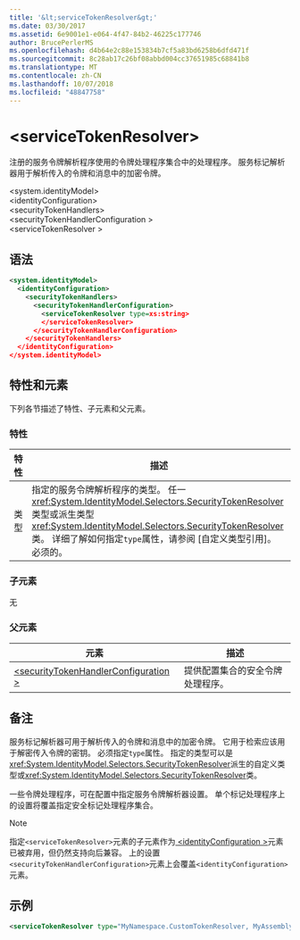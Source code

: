 ```yaml
---
title: '&lt;serviceTokenResolver&gt;'
ms.date: 03/30/2017
ms.assetid: 6e9001e1-e064-4f47-84b2-46225c177746
author: BrucePerlerMS
ms.openlocfilehash: d4b64e2c88e153834b7cf5a83bd6258b6dfd471f
ms.sourcegitcommit: 8c28ab17c26bf08abbd004cc37651985c68841b8
ms.translationtype: MT
ms.contentlocale: zh-CN
ms.lasthandoff: 10/07/2018
ms.locfileid: "48847758"
---
```

# <a name="ltservicetokenresolvergt"></a>&lt;serviceTokenResolver&gt;
注册的服务令牌解析程序使用的令牌处理程序集合中的处理程序。 服务标记解析器用于解析传入的令牌和消息中的加密令牌。  
  
 \<system.identityModel>  
\<identityConfiguration>  
\<securityTokenHandlers>  
\<securityTokenHandlerConfiguration >  
\<serviceTokenResolver >  
  
## <a name="syntax"></a>语法  
  
```xml  
<system.identityModel>  
  <identityConfiguration>  
    <securityTokenHandlers>  
      <securityTokenHandlerConfiguration>  
        <serviceTokenResolver type=xs:string>  
        </serviceTokenResolver>  
      </securityTokenHandlerConfiguration>  
    </securityTokenHandlers>  
  </identityConfiguration>  
</system.identityModel>  
```  
  
## <a name="attributes-and-elements"></a>特性和元素  
 下列各节描述了特性、子元素和父元素。  
  
### <a name="attributes"></a>特性  
  
|特性|描述|  
|---------------|-----------------|  
|类型|指定的服务令牌解析程序的类型。 任一<xref:System.IdentityModel.Selectors.SecurityTokenResolver>类型或派生类型<xref:System.IdentityModel.Selectors.SecurityTokenResolver>类。 详细了解如何指定`type`属性，请参阅 [自定义类型引用]。 必须的。|  
  
### <a name="child-elements"></a>子元素  
 无  
  
### <a name="parent-elements"></a>父元素  
  
|元素|描述|  
|-------------|-----------------|  
|[\<securityTokenHandlerConfiguration >](../../../../../docs/framework/configure-apps/file-schema/windows-identity-foundation/securitytokenhandlerconfiguration.md)|提供配置集合的安全令牌处理程序。|  
  
## <a name="remarks"></a>备注  
 服务标记解析器可用于解析传入的令牌和消息中的加密令牌。 它用于检索应该用于解密传入令牌的密钥。 必须指定`type`属性。 指定的类型可以是<xref:System.IdentityModel.Selectors.SecurityTokenResolver>派生的自定义类型或<xref:System.IdentityModel.Selectors.SecurityTokenResolver>类。  
  
 一些令牌处理程序，可在配置中指定服务令牌解析器设置。 单个标记处理程序上的设置将覆盖指定安全标记处理程序集合。  
  
> [!NOTE]
>  指定`<serviceTokenResolver>`元素的子元素作为[ \<identityConfiguration >](../../../../../docs/framework/configure-apps/file-schema/windows-identity-foundation/identityconfiguration.md)元素已被弃用，但仍然支持向后兼容。 上的设置`<securityTokenHandlerConfiguration>`元素上会覆盖`<identityConfiguration>`元素。  
  
## <a name="example"></a>示例  
  
```xml  
<serviceTokenResolver type="MyNamespace.CustomTokenResolver, MyAssembly" />  
```
